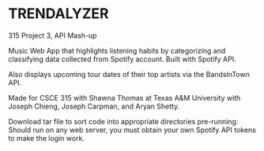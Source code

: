 # TRENDALYZER

315 Project 3, API Mash-up

Music Web App that highlights listening habits by categorizing and classifying data collected from Spotify account. Built with Spotify API. 

Also displays upcoming tour dates of their top artists via the BandsInTown API.

Made for CSCE 315 with Shawna Thomas at Texas A&M University with Joseph Chieng, Joseph Carpman, and Aryan Shetty.

Download tar file to sort code into appropriate directories pre-running: Should run on any web server, you must obtain your own Spotify API tokens to make the login work.


